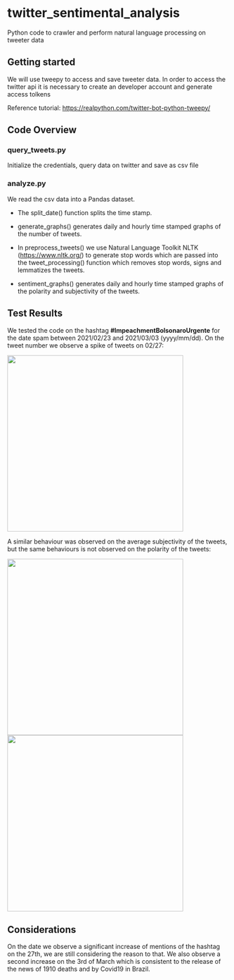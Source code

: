 # twitter_sentimental_analysis

Python code to crawler and perform natural language processing on tweeter data

## Getting started
 We will use tweepy to access and save tweeter data. In order to access the twitter api it is necessary to create an developer account and generate access tolkens
 
 Reference tutorial:
 https://realpython.com/twitter-bot-python-tweepy/
## Code Overview

### query_tweets.py
Initialize the credentials, query data on twitter and save as csv file

### analyze.py
We read the csv data into a Pandas dataset.

- The split_date() function splits the time stamp.

- generate_graphs() generates daily and hourly time stamped graphs of the number of tweets.

- In preprocess_tweets() we use Natural Language Toolkit NLTK (https://www.nltk.org/) to generate stop words which are passed into the tweet_processing() function which removes stop words, signs and lemmatizes the tweets.

- sentiment_graphs() generates daily and hourly time stamped graphs of the polarity and subjectivity of the tweets.

## Test Results
We tested the code on the hashtag **#ImpeachmentBolsonaroUrgente** for the date spam between 2021/02/23 and 2021/03/03 (yyyy/mm/dd).
On the tweet number we observe a spike of tweets on 02/27:

<img src="https://user-images.githubusercontent.com/68067140/109921221-d9a5ef00-7cfe-11eb-942a-a499e9f2cb9f.png" width="400">

A similar behaviour was observed on the average subjectivity of the tweets, but the same behaviours is not observed on the polarity of the tweets:

<p float="left">
  <img src="https://user-images.githubusercontent.com/68067140/109921317-078b3380-7cff-11eb-8a5a-419dab9f256f.png" width="400" />
  <img src="https://user-images.githubusercontent.com/68067140/109922850-56d26380-7d01-11eb-8af7-7c5aedef2961.png" width="400" /> 
</p>

## Considerations
On the date we observe a significant increase of mentions of the hashtag on the 27th, we are still considering the reason to that. We also observe a second increase on the 3rd of March which is consistent to the release of the news of 1910 deaths and by Covid19 in Brazil.
